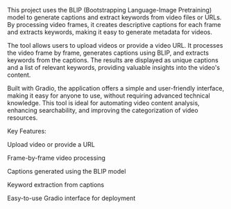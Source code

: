 This project uses the BLIP (Bootstrapping Language-Image Pretraining) model to generate captions and extract keywords from video files or URLs. By processing video frames, it creates descriptive captions for each frame and extracts keywords, making it easy to generate metadata for videos.

The tool allows users to upload videos or provide a video URL. It processes the video frame by frame, generates captions using BLIP, and extracts keywords from the captions. The results are displayed as unique captions and a list of relevant keywords, providing valuable insights into the video's content.

Built with Gradio, the application offers a simple and user-friendly interface, making it easy for anyone to use, without requiring advanced technical knowledge. This tool is ideal for automating video content analysis, enhancing searchability, and improving the categorization of video resources.

Key Features:

Upload video or provide a URL

Frame-by-frame video processing

Captions generated using the BLIP model

Keyword extraction from captions

Easy-to-use Gradio interface for deployment
